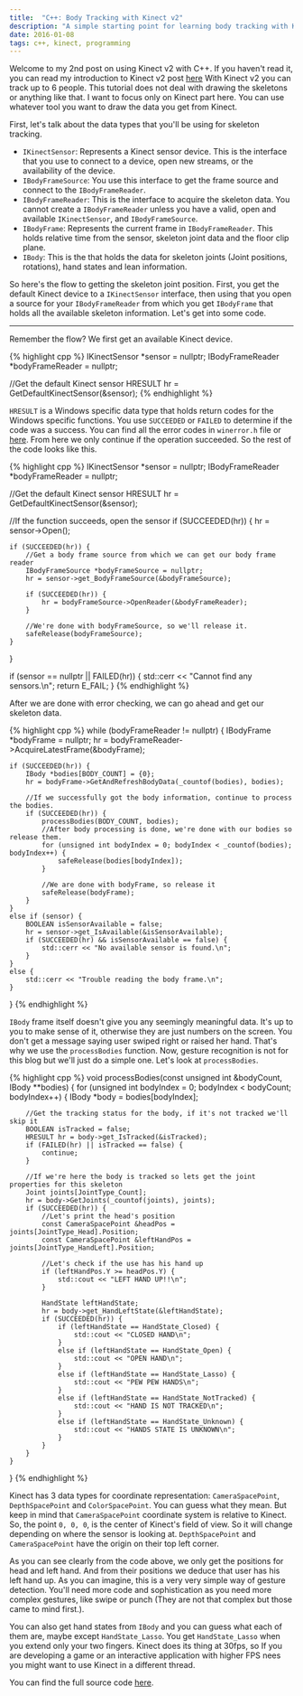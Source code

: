 ```yaml
---
title:  "C++: Body Tracking with Kinect v2"
description: "A simple starting point for learning body tracking with Kinect v2"
date: 2016-01-08
tags: c++, kinect, programming
---
```


Welcome to my 2nd post on using Kinect v2 with C++. If you haven't read it, you can read my introduction to Kinect v2 post [here][intro_kinect_link]
With Kinect v2 you can track up to 6 people. This tutorial does not deal with drawing the skeletons or anything like that. I want to focus only on Kinect part here. You can use whatever tool you want to draw the data you get from Kinect.

First, let's talk about the data types that you'll be using for skeleton tracking.

- `IKinectSensor`: Represents a Kinect sensor device. This is the interface that you use to connect to a device, open new streams, or the availability of the device.
- `IBodyFrameSource`: You use this interface to get the frame source and connect to the `IBodyFrameReader`.
- `IBodyFrameReader`: This is the interface to acquire the skeleton data. You cannot create a `IBodyFrameReader` unless you have a valid, open and available `IKinectSensor`, and `IBodyFrameSource`.
- `IBodyFrame`: Represents the current frame in `IBodyFrameReader`. This holds relative time from the sensor, skeleton joint data and the floor clip plane.
- `IBody`: This is the that holds the data for skeleton joints (Joint positions, rotations), hand states and lean information.

So here's the flow to getting the skeleton joint position. First, you get the default Kinect device to a `IKinectSensor` interface, then using that you open a source for your `IBodyFrameReader` from which you get `IBodyFrame` that holds all the available skeleton information. Let's get into some code.

--------------------

Remember the flow? We first get an available Kinect device.

{% highlight cpp %}
IKinectSensor *sensor = nullptr;
IBodyFrameReader *bodyFrameReader = nullptr;

//Get the default Kinect sensor
HRESULT hr = GetDefaultKinectSensor(&sensor);
{% endhighlight %}

`HRESULT` is a Windows specific data type that holds return codes for the Windows specific functions. You use `SUCCEEDED` or `FAILED` to determine if the code was a success. You can find all the error codes in `winerror.h` file or [here][windows_hresult_list]. From here we only continue if the operation succeeded. So the rest of the code looks like this.

{% highlight cpp %}
IKinectSensor *sensor = nullptr;
IBodyFrameReader *bodyFrameReader = nullptr;

//Get the default Kinect sensor
HRESULT hr = GetDefaultKinectSensor(&sensor);

//If the function succeeds, open the sensor
if (SUCCEEDED(hr)) {
    hr = sensor->Open();

    if (SUCCEEDED(hr)) {
        //Get a body frame source from which we can get our body frame reader
        IBodyFrameSource *bodyFrameSource = nullptr;
        hr = sensor->get_BodyFrameSource(&bodyFrameSource);

        if (SUCCEEDED(hr)) {
            hr = bodyFrameSource->OpenReader(&bodyFrameReader);
        }

        //We're done with bodyFrameSource, so we'll release it.
        safeRelease(bodyFrameSource);
    }
}

if (sensor == nullptr || FAILED(hr)) {
    std::cerr << "Cannot find any sensors.\n";
    return E_FAIL;
}
{% endhighlight %}

After we are done with error checking, we can go ahead and get our skeleton data.

{% highlight cpp %}
while (bodyFrameReader != nullptr) {
    IBodyFrame *bodyFrame = nullptr;
    hr = bodyFrameReader->AcquireLatestFrame(&bodyFrame);

    if (SUCCEEDED(hr)) {
        IBody *bodies[BODY_COUNT] = {0};
        hr = bodyFrame->GetAndRefreshBodyData(_countof(bodies), bodies);

        //If we successfully got the body information, continue to process the bodies.
        if (SUCCEEDED(hr)) {
            processBodies(BODY_COUNT, bodies);
            //After body processing is done, we're done with our bodies so release them.
            for (unsigned int bodyIndex = 0; bodyIndex < _countof(bodies); bodyIndex++) {
                safeRelease(bodies[bodyIndex]);
            }

            //We are done with bodyFrame, so release it
            safeRelease(bodyFrame);
        }
    }
    else if (sensor) {
        BOOLEAN isSensorAvailable = false;
        hr = sensor->get_IsAvailable(&isSensorAvailable);
        if (SUCCEEDED(hr) && isSensorAvailable == false) {
            std::cerr << "No available sensor is found.\n";
        }
    }
    else {
        std::cerr << "Trouble reading the body frame.\n";
    }
}
{% endhighlight %}

`IBody` frame itself doesn't give you any seemingly meaningful data. It's up to you to make sense of it, otherwise they are just numbers on the screen. You don't get a message saying user swiped right or raised her hand. That's why we use the `processBodies` function. Now, gesture recognition is not for this blog but we'll just do a simple one. Let's look at `processBodies`.

{% highlight cpp %}
void processBodies(const unsigned int &bodyCount, IBody **bodies)
{
    for (unsigned int bodyIndex = 0; bodyIndex < bodyCount; bodyIndex++) {
        IBody *body = bodies[bodyIndex];

        //Get the tracking status for the body, if it's not tracked we'll skip it
        BOOLEAN isTracked = false;
        HRESULT hr = body->get_IsTracked(&isTracked);
        if (FAILED(hr) || isTracked == false) {
            continue;
        }

        //If we're here the body is tracked so lets get the joint properties for this skeleton
        Joint joints[JointType_Count];
        hr = body->GetJoints(_countof(joints), joints);
        if (SUCCEEDED(hr)) {
            //Let's print the head's position
            const CameraSpacePoint &headPos = joints[JointType_Head].Position;
            const CameraSpacePoint &leftHandPos = joints[JointType_HandLeft].Position;

            //Let's check if the use has his hand up
            if (leftHandPos.Y >= headPos.Y) {
                std::cout << "LEFT HAND UP!!\n";
            }

            HandState leftHandState;
            hr = body->get_HandLeftState(&leftHandState);
            if (SUCCEEDED(hr)) {
                if (leftHandState == HandState_Closed) {
                    std::cout << "CLOSED HAND\n";
                }
                else if (leftHandState == HandState_Open) {
                    std::cout << "OPEN HAND\n";
                }
                else if (leftHandState == HandState_Lasso) {
                    std::cout << "PEW PEW HANDS\n";
                }
                else if (leftHandState == HandState_NotTracked) {
                    std::cout << "HAND IS NOT TRACKED\n";
                }
                else if (leftHandState == HandState_Unknown) {
                    std::cout << "HANDS STATE IS UNKNOWN\n";
                }
            }
        }
    }
}
{% endhighlight %}

Kinect has 3 data types for coordinate representation: `CameraSpacePoint`, `DepthSpacePoint` and `ColorSpacePoint`. You can guess what they mean. But keep in mind that `CameraSpacePoint` coordinate system is relative to Kinect. So, the point `0, 0, 0`, is the center of Kinect's field of view. So it will change depending on where the sensor is looking at. `DepthSpacePoint` and `CameraSpacePoint` have the origin on their top left corner.

As you can see clearly from the code above, we only get the positions for head and left hand. And from their positions we deduce that user has his left hand up. As you can imagine, this is a very very simple way of gesture detection. You'll need more code and sophistication as you need more complex gestures, like swipe or punch (They are not that complex but those came to mind first.).

You can also get hand states from `IBody` and you can guess what each of them are, maybe except `HandState_Lasso`. You get `HandState_Lasso` when you extend only your two fingers.
Kinect does its thing at 30fps, so If you are developing a game or an interactive application with higher FPS nees you might want to use Kinect in a different thread.

You can find the full source code [here][full_source].

[intro_kinect_link]: http://zmc.space/2016/kinect-v2-introduction/
[windows_hresult_list]: https://msdn.microsoft.com/en-us/library/cc704587.aspx
[full_source]: https://gist.github.com/Furkanzmc/2925d8b53a5002d6f526

